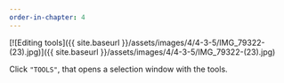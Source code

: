 ```yaml
---
order-in-chapter: 4
---
```


[![Editing tools]({{ site.baseurl }}/assets/images/4/4-3-5/IMG_79322-(23).jpg)]({{
site.baseurl }}/assets/images/4/4-3-5/IMG_79322-(23).jpg)

Click `"TOOLS"`, that opens a selection window with the tools.
